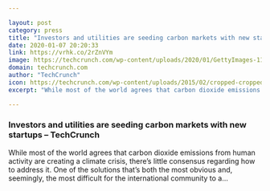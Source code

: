 ```yaml
---

layout: post
category: press
title: "Investors and utilities are seeding carbon markets with new startups"
date: 2020-01-07 20:20:33
link: https://vrhk.co/2rZnVYm
image: https://techcrunch.com/wp-content/uploads/2020/01/GettyImages-1141520118.jpg?w=600
domain: techcrunch.com
author: "TechCrunch"
icon: https://techcrunch.com/wp-content/uploads/2015/02/cropped-cropped-favicon-gradient.png?w=180
excerpt: "While most of the world agrees that carbon dioxide emissions from human activity are creating a climate crisis, there’s little consensus regarding how to address it. One of the solutions that’s both the most obvious and, seemingly, the most difficult for the international community to a…"

---
```


### Investors and utilities are seeding carbon markets with new startups – TechCrunch

While most of the world agrees that carbon dioxide emissions from human activity are creating a climate crisis, there’s little consensus regarding how to address it. One of the solutions that’s both the most obvious and, seemingly, the most difficult for the international community to a…